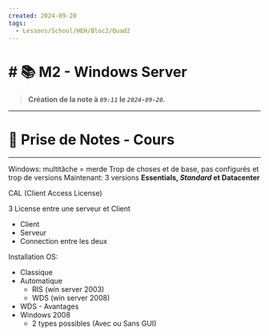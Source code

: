 ```yaml
---
created: 2024-09-20
tags:
  - Lessons/School/HEH/Bloc2/Quad2
---
```


# # 📚  M2 - Windows Server
> **Création de la note à *`09:11`* le *`2024-09-20`.***
---

# 📝 Prise de Notes - Cours

---

Windows: multitâche = merde 
Trop de choses et de base, pas configurés et trop de versions
Maintenant: 3 versions **Essentials, _Standard_ et Datacenter**

CAL (Client Access License)

3 License entre une serveur et Client
- Client
- Serveur
- Connection entre les deux

Installation OS:
- Classique
- Automatique
	- RIS (win server 2003)
	- WDS (win server 2008)
- WDS - Avantages
- Windows 2008
	- 2 types possibles (Avec ou Sans GUI)
